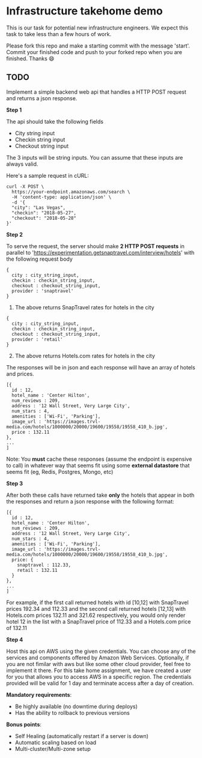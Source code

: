 # Infrastructure takehome demo

This is our task for potential new infrastructure engineers. We expect this task to take less than a few hours of work.

Please fork this repo and make a starting commit with the message 'start'.
Commit your finished code and push to your forked repo when you are finished. Thanks 😄

## TODO

Implement a simple backend web api that handles a HTTP POST request and returns a json response.

**Step 1**

The api should take the following fields
- City string input
- Checkin string input
- Checkout string input

The 3 inputs will be string inputs. You can assume that these inputs are always valid.

Here's a sample request in cURL:

```
curl -X POST \
  https://your-endpoint.amazonaws.com/search \
  -H 'content-type: application/json' \
  -d '{
  "city": "Las Vegas",
  "checkin": "2018-05-27",
  "checkout": "2018-05-28"
}'

```

**Step 2**

To serve the request, the server should make **2 HTTP POST requests** in parallel to 'https://experimentation.getsnaptravel.com/interview/hotels' with the following request body

```
{
  city : city_string_input,
  checkin : checkin_string_input,
  checkout : checkout_string_input,
  provider : 'snaptravel'
}
```

1) The above returns SnapTravel rates for hotels in the city

```
{
  city : city_string_input,
  checkin : checkin_string_input,
  checkout : checkout_string_input,
  provider : 'retail'
}
```

2) The above returns Hotels.com rates for hotels in the city

The responses will be in json and each response will have an array of hotels and prices.
```
[{
  id : 12,
  hotel_name : 'Center Hilton',
  num_reviews : 209,
  address : '12 Wall Street, Very Large City',
  num_stars : 4,
  amenities : ['Wi-Fi', 'Parking'],
  image_url : 'https://images.trvl-media.com/hotels/1000000/20000/19600/19558/19558_410_b.jpg',
  price : 132.11
},
...
]
```

Note: You **must** cache these responses (assume the endpoint is expensive to call) in whatever way that seems fit using some **external datastore** that seems fit (eg, Redis, Postgres, Mongo, etc)

**Step 3**

After both these calls have returned take **only** the hotels that appear in both the responses and return a json response with the following format:

```
[{
  id : 12,
  hotel_name : 'Center Hilton',
  num_reviews : 209,
  address : '12 Wall Street, Very Large City',
  num_stars : 4,
  amenities : ['Wi-Fi', 'Parking'],
  image_url : 'https://images.trvl-media.com/hotels/1000000/20000/19600/19558/19558_410_b.jpg',
  price: {
    snaptravel : 112.33,
    retail : 132.11
  }
},
...
]
```

For example, if the first call returned hotels with id [10,12] with SnapTravel prices 192.34 and 112.33 and the second call returned hotels [12,13] with Hotels.com prices 132.11 and 321.62 respectively, you would only render hotel 12 in the list with a SnapTravel price of 112.33 and a Hotels.com price of 132.11


**Step 4**

Host this api on AWS using the given credentials. You can choose any of the services and components offered by Amazon Web Services. Optionally, if you are not fimilar with aws but like some other cloud provider, feel free to implement it there. 
For this take home assignment, we have created a user for you that allows you to access AWS in a specific region. The credentials provided will be valid for 1 day and terminate access after a day of creation.

**Mandatory requirements**:

-  Be highly available (no downtime during deploys)
-  Has the ability to rollback to previous versions

**Bonus points**:
- Self Healing (automatically restart if a server is down)
- Automatic scaling based on load
- Multi-cluster/Multi-zone setup